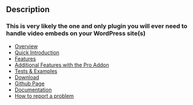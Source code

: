 ## Description ##

### This is very likely the one and only plugin you will ever need to handle video embeds on your WordPress site(s) ###

* [Overview][1]
* [Quick Introduction][2]
* [Features][3]
* [Additional Features with the Pro Addon][4]
* [Tests & Examples][12]
* [Download][20]
* [Github Page][21]
* [Documentation][10]
* [How to report a problem][11]

<!--- Landing Page -->
[1]: https://nextgenthemes.com/downloads/advanced-responsive-video-embedder-pro/
[2]: https://nextgenthemes.com/downloads/advanced-responsive-video-embedder-pro/#quick-introduction
[3]: https://nextgenthemes.com/downloads/advanced-responsive-video-embedder-pro/#features
[4]: https://nextgenthemes.com/downloads/advanced-responsive-video-embedder-pro/#additional-features-with-the-pro-addon
<!--- Other Pages on Site -->
[10]: https://nextgenthemes.com/downloads/advanced-responsive-video-embedder-pro/quick-introduction-and-demonstration/
[11]: https://nextgenthemes.com/downloads/advanced-responsive-video-embedder-pro/reporting-issues-for-advanced-responsive-video-embedder/
[12]: https://nextgenthemes.com/downloads/advanced-responsive-video-embedder-pro/tests-and-examples/
<!--- External Links -->
[20]: https://downloads.wordpress.org/plugin/advanced-responsive-video-embedder.latest-stable.zip
[21]: https://github.com/nextgenthemes/advanced-responsive-video-embedder